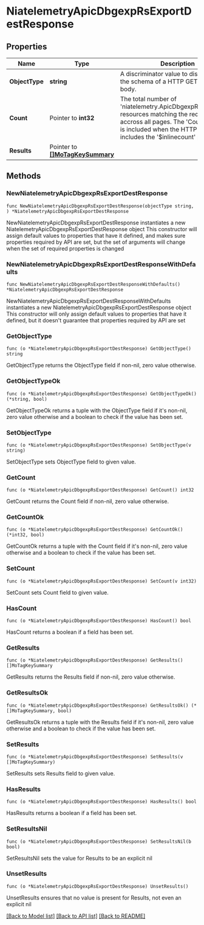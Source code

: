 # NiatelemetryApicDbgexpRsExportDestResponse

## Properties

Name | Type | Description | Notes
------------ | ------------- | ------------- | -------------
**ObjectType** | **string** | A discriminator value to disambiguate the schema of a HTTP GET response body. | 
**Count** | Pointer to **int32** | The total number of &#39;niatelemetry.ApicDbgexpRsExportDest&#39; resources matching the request, accross all pages. The &#39;Count&#39; attribute is included when the HTTP GET request includes the &#39;$inlinecount&#39; parameter. | [optional] 
**Results** | Pointer to [**[]MoTagKeySummary**](MoTagKeySummary.md) |  | [optional] 

## Methods

### NewNiatelemetryApicDbgexpRsExportDestResponse

`func NewNiatelemetryApicDbgexpRsExportDestResponse(objectType string, ) *NiatelemetryApicDbgexpRsExportDestResponse`

NewNiatelemetryApicDbgexpRsExportDestResponse instantiates a new NiatelemetryApicDbgexpRsExportDestResponse object
This constructor will assign default values to properties that have it defined,
and makes sure properties required by API are set, but the set of arguments
will change when the set of required properties is changed

### NewNiatelemetryApicDbgexpRsExportDestResponseWithDefaults

`func NewNiatelemetryApicDbgexpRsExportDestResponseWithDefaults() *NiatelemetryApicDbgexpRsExportDestResponse`

NewNiatelemetryApicDbgexpRsExportDestResponseWithDefaults instantiates a new NiatelemetryApicDbgexpRsExportDestResponse object
This constructor will only assign default values to properties that have it defined,
but it doesn't guarantee that properties required by API are set

### GetObjectType

`func (o *NiatelemetryApicDbgexpRsExportDestResponse) GetObjectType() string`

GetObjectType returns the ObjectType field if non-nil, zero value otherwise.

### GetObjectTypeOk

`func (o *NiatelemetryApicDbgexpRsExportDestResponse) GetObjectTypeOk() (*string, bool)`

GetObjectTypeOk returns a tuple with the ObjectType field if it's non-nil, zero value otherwise
and a boolean to check if the value has been set.

### SetObjectType

`func (o *NiatelemetryApicDbgexpRsExportDestResponse) SetObjectType(v string)`

SetObjectType sets ObjectType field to given value.


### GetCount

`func (o *NiatelemetryApicDbgexpRsExportDestResponse) GetCount() int32`

GetCount returns the Count field if non-nil, zero value otherwise.

### GetCountOk

`func (o *NiatelemetryApicDbgexpRsExportDestResponse) GetCountOk() (*int32, bool)`

GetCountOk returns a tuple with the Count field if it's non-nil, zero value otherwise
and a boolean to check if the value has been set.

### SetCount

`func (o *NiatelemetryApicDbgexpRsExportDestResponse) SetCount(v int32)`

SetCount sets Count field to given value.

### HasCount

`func (o *NiatelemetryApicDbgexpRsExportDestResponse) HasCount() bool`

HasCount returns a boolean if a field has been set.

### GetResults

`func (o *NiatelemetryApicDbgexpRsExportDestResponse) GetResults() []MoTagKeySummary`

GetResults returns the Results field if non-nil, zero value otherwise.

### GetResultsOk

`func (o *NiatelemetryApicDbgexpRsExportDestResponse) GetResultsOk() (*[]MoTagKeySummary, bool)`

GetResultsOk returns a tuple with the Results field if it's non-nil, zero value otherwise
and a boolean to check if the value has been set.

### SetResults

`func (o *NiatelemetryApicDbgexpRsExportDestResponse) SetResults(v []MoTagKeySummary)`

SetResults sets Results field to given value.

### HasResults

`func (o *NiatelemetryApicDbgexpRsExportDestResponse) HasResults() bool`

HasResults returns a boolean if a field has been set.

### SetResultsNil

`func (o *NiatelemetryApicDbgexpRsExportDestResponse) SetResultsNil(b bool)`

 SetResultsNil sets the value for Results to be an explicit nil

### UnsetResults
`func (o *NiatelemetryApicDbgexpRsExportDestResponse) UnsetResults()`

UnsetResults ensures that no value is present for Results, not even an explicit nil

[[Back to Model list]](../README.md#documentation-for-models) [[Back to API list]](../README.md#documentation-for-api-endpoints) [[Back to README]](../README.md)



